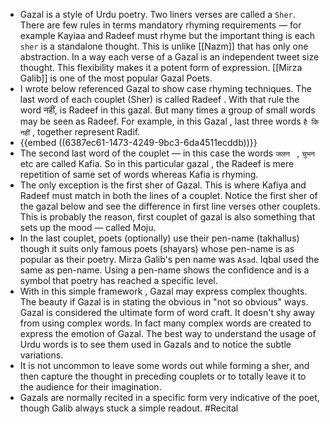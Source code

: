 - Gazal is a style of Urdu poetry. Two liners verses are called a `Sher`. There are few  rules in terms mandatory rhyming requirements — for example Kayiaa and Radeef must rhyme but the important thing is each `sher` is a standalone thought. This is unlike [[Nazm]]  that has only one abstraction.  In a way each verse of a Gazal is an independent tweet size thought. This flexibility makes it a potent form of expression. [[Mirza Galib]] is one of the most popular Gazal Poets.
- I wrote below referenced Gazal to show case rhyming techniques.  The last word of each couplet (Sher) is called Radeef . With that rule the word नहीं, is Radeef in this gazal. But many times a group of small words may be seen as Radeef.  For example, in this Gazal , last three words ``है कि नहीं`` , together represent Radif.
- {{embed ((6387ec61-1473-4249-9bc3-6da4511ecddb))}}
- The second last word of the couplet — in this case the words `जलन ` , `चुभन ` etc are called Kafia.  So in this particular gazal , the Radeef is mere repetition of same set of words whereas Kafia is rhyming.
- The only exception is the first sher of Gazal. This is where Kafiya and Radeef must match in both the lines of a couplet. Notice the first sher of the gazal below and see the difference in first line verses other couplets.  This is probably the reason, first couplet of gazal is also something that sets up the mood — called Moju.
- In the last couplet, poets (optionally) use their pen-name (takhallus) though it suits only famous poets (shayars) whose pen-name is as popular as their poetry. Mirza Galib's pen name was `Asad`. Iqbal used the same as pen-name. Using a pen-name shows the confidence and is a symbol that poetry has reached a specific level.
- With in this simple framework , Gazal may express complex thoughts. The beauty if Gazal is in stating the obvious in "not so obvious" ways. Gazal is considered the ultimate form of word craft. It doesn't shy away from using complex words. In fact many complex words are created to express the emotion of Gazal. The best way to understand the usage of Urdu words is to see them used in Gazals and to notice the subtle variations.
- It is not  uncommon to leave some words out while forming a sher, and then capture the thought in preceding couplets or to totally leave it to the audience for their imagination.
- Gazals are normally recited in a specific form very indicative of the poet,  though Galib always stuck a simple readout. #Recital